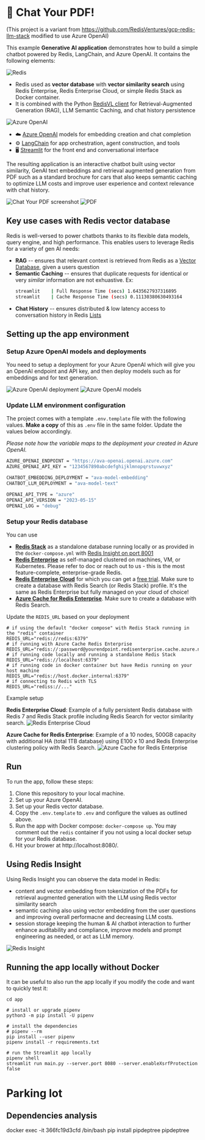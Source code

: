 # 📃 Chat Your PDF!

(This project is a variant from https://github.com/RedisVentures/gcp-redis-llm-stack modified to use Azure OpenAI)

This example **Generative AI application** demonstrates how to build a simple chatbot powered by Redis, LangChain, and Azure OpenAI.
It contains the following elements:



![Redis](https://redis.com/wp-content/themes/wpx/assets/images/logo-redis.svg?auto=webp&quality=85,75&width=120)
- Redis used as **vector database** with **vector similarity search** using Redis Enterprise, Redis Enterprise Cloud, or simple Redis Stack as Docker container.
- It is combined with the Python [RedisVL client](https://redisvl.com) for Retrieval-Augmented Generation (RAG), LLM Semantic Caching, and chat history persistence

![Azure OpenAI](img/azureopenai.png)
- ☁️ [Azure OpenAI](https://azure.microsoft.com/en-us/products/ai-services/openai-service) models for embedding creation and chat completion
- ⚙️ [LangChain](https://python.langchain.com/docs/get_started/introduction.html) for app orchestration, agent construction, and tools
- 🖥️ [Streamlit](https://docs.streamlit.io/knowledge-base/tutorials/build-conversational-apps) for the front end and conversational interface


The resulting application is an interactive chatbot built using vector similarity, GenAI text embeddings and retrieval augmented generation from PDF such as a standard brochure for cars that also keeps semantic caching to optimize LLM costs and improve user experience and context relevance with chat history.

![Chat Your PDF screenshot](img/app.png)
![PDF](img/pdf.png)


## Key use cases with Redis vector database
Redis is well-versed to power chatbots thanks to its flexible data models, query engine, and high performance. This enables users to leverage Redis for a variety of gen AI needs:
- **RAG** -- ensures that relevant context is retrieved from Redis as a [Vector Database](https://redis.com/solutions/use-cases/vector-database), given a users question
- **Semantic Caching** -- ensures that duplicate requests for identical or very *similar* information are not exhuastive. Ex:
    ```bash
    streamlit    | Full Response Time (secs) 1.6435627937316895
    streamlit    | Cache Response Time (secs) 0.11130380630493164
    ```
- **Chat History** -- ensures distributed & low latency access to conversation history in Redis [Lists](https://redis.io/docs/data-types/lists/)

## Setting up the app environment

### Setup Azure OpenAI models and deployments
You need to setup a deployment for your Azure OpenAI which will give you an OpenAI endpoint and API key, and then deploy models such as for embeddings and for text generation.

![Azure OpenAI deployment](img/depl.png)
![Azure OpenAI models](img/models.png)

### Update LLM environment configuration
The project comes with a template `.env.template` file with the following values. **Make a copy** of this as `.env` file in the same folder. Update the values below accordingly.

*Please note how the variable maps to the deployment your created in Azure OpenAI.*
```bash
AZURE_OPENAI_ENDPOINT = "https://ava-openai.openai.azure.com"
AZURE_OPENAI_API_KEY = "1234567890abcdefghijklmnopqrstuvwxyz"

CHATBOT_EMBEDDING_DEPLOYMENT = "ava-model-embedding"
CHATBOT_LLM_DEPLOYMENT = "ava-model-text"

OPENAI_API_TYPE = "azure"
OPENAI_API_VERSION = "2023-05-15"
OPENAI_LOG = "debug"
```

### Setup your Redis database

You can use
- **[Redis Stack](https://redis.io/docs/getting-started/install-stack/)** as a standalone database running locally or as provided in the `docker-compose.yml` with [Redis Insight on port 8001](http://localhost:8001)
- **[Redis Enterprise](https://redis.com/redis-enterprise-software/overview/)** as self-managed clustered on machines, VM, or Kubernetes. Please refer to doc or reach out to us - this is the most feature-complete, enterprise-grade Redis.
- **[Redis Enterprise Cloud](https://redis.com/redis-enterprise-cloud/overview/)** for which you can get a [free trial](https://redis.com/try-free/). Make sure to create a database with Redis Search (or Redis Stack) profile. It's the same as Redis Enterprise but fully managed on your cloud of choice!
- **[Azure Cache for Redis Enterprise](https://redis.com/cloud-partners/microsoft-azure/)**. Make sure to create a database with Redis Search.

Update the `REDIS_URL` based on your deployment
```
# if using the default "docker compose" with Redis Stack running in the "redis" container
REDIS_URL="redis://redis:6379"
# if running with Azure Cache Redis Enterprise
REDIS_URL="redis://:password@yourendpoint.redisenterprise.cache.azure.net:6379"
# if running code locally and running a standalone Redis Stack
REDIS_URL="redis://localhost:6379"
# if running code in docker container but have Redis running on your host machine
REDIS_URL="redis://host.docker.internal:6379"
# if connecting to Redis with TLS
REDIS_URL="rediss://..."
```

Example setup

**Redis Enterprise Cloud**:
Example of a fully persistent Redis database with Redis 7 and Redis Stack profile including Redis Search for vector similarity search.
![Redis Enterprise Cloud](img/rec.png)

**Azure Cache for Redis Enterprise**:
Example of a 10 nodes, 500GB capacity with additional HA (total 1TB database) using E100 x 10 and Redis Enterprise clustering policy with Redis Search.
![Azure Cache for Redis Enterprise](img/acre.png)


## Run

To run the app, follow these steps:

1. Clone this repository to your local machine.
2. Set up your Azure OpenAI.
3. Set up your Redis vector database.
3. Copy the `.env.template` to `.env` and configure the values as outlined above.
4. Run the app with Docker compose: `docker-compose up`. You may comment out the `redis` container if you not using a local docker setup for your Redis database.
5. Hit your brower at http://localhost:8080/.

## Using Redis Insight

Using Redis Insight you can observe the data model in Redis:
- content and vector embedding from tokenization of the PDFs for retrieval augmented generation with the LLM using Redis vector similarity search
- semantic caching also using vector embedding from the user questions and improving overall performacne and decreasing LLM costs.
- session storage keeping the human & AI chatbot interaction to further enhance auditability and compliance, improve models and prompt engineering as needed, or act as LLM memory.

![Redis Insight](img/ri.png)

## Running the app locally without Docker

It can be useful to also run the app locally if you modify the code and want to quickly test it:

```
cd app

# install or upgrade pipenv
python3 -m pip install -U pipenv

# install the dependencies
# pipenv --rm
pip install --user pipenv
pipenv install -r requirements.txt

# run the Streamlit app locally
pipenv shell
streamlit run main.py --server.port 8080 --server.enableXsrfProtection false
```

# Parking lot

## Dependencies analysis

docker exec -it 366fc19d3cfd /bin/bash
pip install pipdeptree
pipdeptree